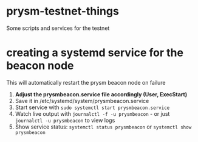 # prysm-testnet-things
Some scripts and services for the testnet

# creating a systemd service for the beacon node
This will automatically restart the prysm beacon node on failure

1) **Adjust the prysmbeacon.service file accordingly (User, ExecStart)**
2) Save it in /etc/systemd/system/prysmbeacon.service
3) Start service with `sudo systemctl start prysmbeacon.service`
4) Watch live output with `journalctl -f -u prysmbeacon` - or just `journalctl -u prysmbeacon` to view logs
5) Show service status: `systemctl status prysmbeacon` or `systemctl show prysmbeacon`
